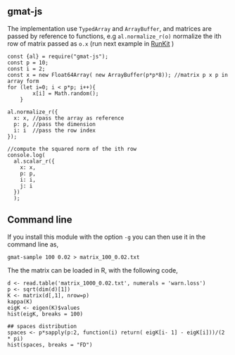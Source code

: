 ## gmat-js



The implementation use `TypedArray` and `ArrayBuffer`, and matrices are
passed by reference to functions, e.g `al.normalize_r(o)` normalize the
ith row of matrix passed as `o.x` 
(run next example in [RunKit](https://runkit.com/gherardovarando/runkit-npm-gmat-js) )
```
const {al} = require("gmat-js");
const p = 10;
const i = 2;
const x = new Float64Array( new ArrayBuffer(p*p*8)); //matrix p x p in array form
for (let i=0; i < p*p; i++){
        x[i] = Math.random();
    }

al.normalize_r({
  x: x, //pass the array as reference
  p: p, //pass the dimension
  i: i  //pass the row index
});

//compute the squared norm of the ith row
console.log(
  al.scalar_r({
    x: x,
    p: p,
    i: i,
    j: i
  })
  );
```  

## Command line 

If you install this module with the option `-g` you can then use it in the 
command line as,

```
gmat-sample 100 0.02 > matrix_100_0.02.txt 
```

The the matrix can be loaded in R, with the following code,

```
d <- read.table('matrix_1000_0.02.txt', numerals = 'warn.loss')
p <- sqrt(dim(d)[1])
K <- matrix(d[,1], nrow=p)
kappa(K)
eigK <- eigen(K)$values
hist(eigK, breaks = 100)

## spaces distribution
spaces <- p*sapply(p:2, function(i) return( eigK[i- 1] - eigK[i]))/(2 * pi) 
hist(spaces, breaks = "FD")
```
